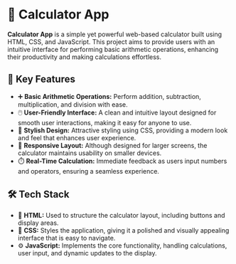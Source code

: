 # 🧮 Calculator App

**Calculator App** is a simple yet powerful web-based calculator built using HTML, CSS, and JavaScript. This project aims to provide users with an intuitive interface for performing basic arithmetic operations, enhancing their productivity and making calculations effortless.

## 🌟 Key Features

- ➕ **Basic Arithmetic Operations:** Perform addition, subtraction, multiplication, and division with ease.
- 🖱️ **User-Friendly Interface:** A clean and intuitive layout designed for smooth user interactions, making it easy for anyone to use.
- 🎨 **Stylish Design:** Attractive styling using CSS, providing a modern look and feel that enhances user experience.
- 📱 **Responsive Layout:** Although designed for larger screens, the calculator maintains usability on smaller devices.
- ⏱️ **Real-Time Calculation:** Immediate feedback as users input numbers and operators, ensuring a seamless experience.

## 🛠️ Tech Stack

- 🧩 **HTML:** Used to structure the calculator layout, including buttons and display areas.
- 🎨 **CSS:** Styles the application, giving it a polished and visually appealing interface that is easy to navigate.
- ⚙️ **JavaScript:** Implements the core functionality, handling calculations, user input, and dynamic updates to the display.
